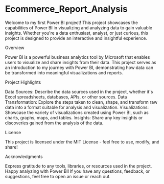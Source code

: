 # Ecommerce_Report_Analysis

Welcome to my first Power BI project! This project showcases the capabilities of Power BI in visualizing and analyzing data to gain valuable insights. Whether you're a data enthusiast, analyst, or just curious, this project is designed to provide an interactive and insightful experience.

Overview

Power BI is a powerful business analytics tool by Microsoft that enables users to visualize and share insights from their data. This project serves as an introduction to my journey with Power BI, demonstrating how data can be transformed into meaningful visualizations and reports.

Project Highlights

Data Sources: Describe the data sources used in the project, whether it's Excel spreadsheets, databases, APIs, or other sources.
Data Transformation: Explore the steps taken to clean, shape, and transform raw data into a format suitable for analysis and visualization.
Visualizations: Showcase the variety of visualizations created using Power BI, such as charts, graphs, maps, and tables.
Insights: Share any key insights or discoveries gained from the analysis of the data.

License

This project is licensed under the MIT License - feel free to use, modify, and share!

Acknowledgments

Express gratitude to any tools, libraries, or resources used in the project.
Happy analyzing with Power BI! If you have any questions, feedback, or suggestions, feel free to open an issue or reach out.

